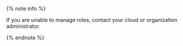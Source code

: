 {% note info %}

If you are unable to manage roles, contact your cloud or organization administrator.

{% endnote %}
